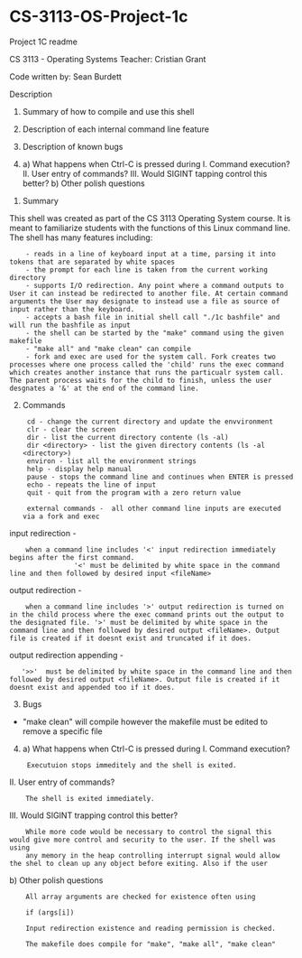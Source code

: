 # CS-3113-OS-Project-1c
Project 1C readme

CS 3113 - Operating Systems
Teacher: Cristian Grant

Code written by: Sean Burdett


Description

1) Summary of how to compile and use this shell

2) Description of each internal command line feature

3) Description of known bugs

4) a) What happens when Ctrl-C is pressed during
        I. Command execution?
        II. User entry of commands?
        III. Would SIGINT tapping control this better?
   b) Other polish questions

1. Summary

This shell was created as part of the CS 3113 Operating System course. It is meant to familiarize students with the functions of this Linux
command line. The shell has many features including:

        - reads in a line of keyboard input at a time, parsing it into tokens that are separated by white spaces
        - the prompt for each line is taken from the current working directory
        - supports I/O redirection. Any point where a command outputs to User it can instead be redirected to another file. At certain command arguments the User may designate to instead use a file as source of input rather than the keyboard.
        - accepts a bash file in initial shell call "./1c bashfile" and will run the bashfile as input
        - the shell can be started by the "make" command using the given makefile
        - "make all" and "make clean" can compile
        - fork and exec are used for the system call. Fork creates two processes where one process called the 'child' runs the exec command which creates another instance that runs the particualr system call. The parent process waits for the child to finish, unless the user desgnates a '&' at the end of the command line.

2. Commands

        cd - change the current directory and update the envvironment
        clr - clear the screen
        dir - list the current directory contente (ls -al)
        dir <directory> - list the given directory contents (ls -al <directory>)
        environ - list all the environment strings
        help - display help manual
        pause - stops the command line and continues when ENTER is pressed
        echo - repeats the line of input
        quit - quit from the program with a zero return value

        external commands -  all other command line inputs are executed via a fork and exec

input redirection - 

        when a command line includes '<' input redirection immediately begins after the first command.
                    '<' must be delimited by white space in the command line and then followed by desired input <fileName>
output redirection - 

        when a command line includes '>' output redirection is turned on in the child process where the exec command prints out the output to the designated file. '>' must be delimited by white space in the command line and then followed by desired output <fileName>. Output file is created if it doesnt exist and truncated if it does.
output redirection appending - 
                
       '>>'  must be delimited by white space in the command line and then followed by desired output <fileName>. Output file is created if it doesnt exist and appended too if it does.


3. Bugs

- "make clean" will compile however the makefile must be edited to remove a specific file


4. a) What happens when Ctrl-C is pressed during
        I. Command execution? 
        
        Executuion stops immeditely and the shell is exited.
II. User entry of commands?
        
        The shell is exited immediately.
III. Would SIGINT trapping control this better?

        While more code would be necessary to control the signal this would give more control and security to the user. If the shell was using
        any memory in the heap controlling interrupt signal would allow the shel to clean up any object before exiting. Also if the user
   b) Other polish questions

        All array arguments are checked for existence often using

        if (args[i])

        Input redirection existence and reading permission is checked.

        The makefile does compile for "make", "make all", "make clean"
